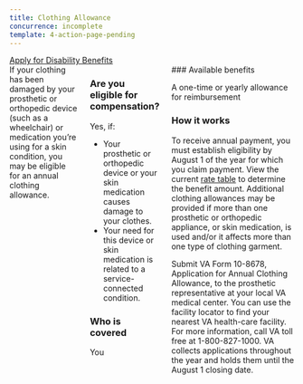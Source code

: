 ```yaml
---
title: Clothing Allowance
concurrence: incomplete
template: 4-action-page-pending
---
```


<div class="main" role="main" markdown="0">

<div class="action-bar">
  <div class="row">
    <div class="small-12 columns">
      <a class="usa-button-primary" href="/disability-benefits/apply-for-benefits/">Apply for Disability Benefits</a>
    </div>
  </div>
</div>

<div class="section one" markdown="0">
<div class="primary" markdown="0">
<div class="row" markdown="0">
<div class="small-12 columns" markdown="1">

<div markdown="1">
If your clothing has been damaged by your prosthetic or orthopedic device (such as a wheelchair) or medication you’re using for a skin condition, you may be eligible for an annual clothing allowance.
</div>
<div class="call-out" markdown="1">

### Are you eligible for compensation?

Yes, if:

- Your prosthetic or orthopedic device or your skin medication causes damage to your clothes.
- Your need for this device or skin medication is related to a service-connected condition.

### Who is covered

You
</div>

<div markdown="1">
### Available benefits

A one-time or yearly allowance for reimbursement

### How it works

To receive annual payment, you must establish eligibility by August 1 of the year for which you claim payment. View the current [rate table](http://www.benefits.va.gov/COMPENSATION/special_Benefit_Allowances_2012.asp) to determine the benefit amount. Additional clothing allowances may be provided if more than one prosthetic or orthopedic appliance, or skin medication, is used and/or it affects more than one type of clothing garment.

Submit VA Form 10-8678, Application for Annual Clothing Allowance, to the prosthetic representative at your local VA medical center. You can use the facility locator to find your nearest VA health-care facility. For more information, call VA toll free at 1-800-827-1000. VA collects applications throughout the year and holds them until the August 1 closing date.
</div>
</div>

</div>
</div>


</div>
